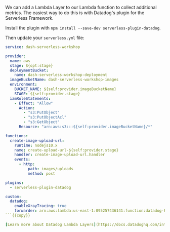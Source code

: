 We can add a Lambda Layer to our Lambda function to collect additional metrics. The easiest way to do this is with Datadog's plugin for the Serverless Framework.

Install the plugin with `npm install --save-dev serverless-plugin-datadog`.

Then update your `serverless.yml` file:

```yaml
service: dash-serverless-workshop

provider:
  name: aws
  stage: ${opt:stage}
  deploymentBucket:
    name: dash-serverless-workshop-deployment
  imageBucketName: dash-serverless-workshop-images
  environment:
    BUCKET_NAME: ${self:provider.imageBucketName}
    STAGE: ${self:provider.stage}
  iamRoleStatements:
    - Effect: "Allow"
      Action:
        - "s3:PutObject"
        - "s3:PutObjectAcl"
        - "s3:GetObject"
      Resource: "arn:aws:s3:::${self:provider.imageBucketName}/*"

functions:
  create-image-upload-url:
    runtime: nodejs10.x
    name: create-upload-url-${self:provider.stage}
    handler: create-image-upload-url.handler
    events:
      - http:
          path: images/uploads
          method: post

plugins:
  - serverless-plugin-datadog

custom:
  datadog:
    enableXrayTracing: true
    forwarder: arn:aws:lambda:us-east-1:095257436141:function:datadog-ForwarderStack-1AMJ1QJ882CUH-Forwarder-1T13KB0KAFJEB
```{{copy}}

[Learn more about Datadog Lambda Layers](https://docs.datadoghq.com/integrations/amazon_lambda/?tab=node#installing-and-using-the-datadog-layer)